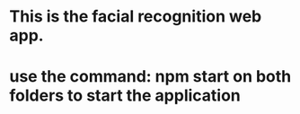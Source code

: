 # This is the facial recognition web app.

# use the command: npm start  on both folders to start the application
